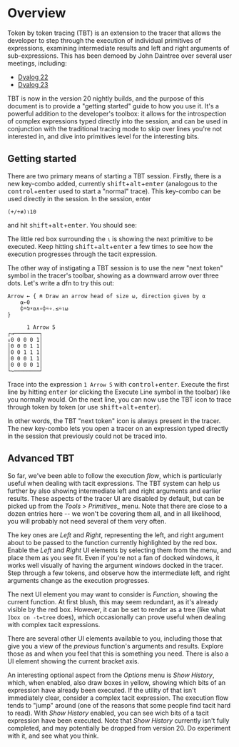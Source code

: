 # Overview

Token by token tracing (TBT) is an extension to the tracer that allows the developer to step through the execution of individual primitives of expressions, examining intermediate results and left and right arguments of sub-expressions. This has been demoed by John Daintree over several user meetings, including:

* [Dyalog 22](https://dyalog.tv/Dyalog22/?v=b2at0Sa8v3E)
* [Dyalog 23](https://dyalog.tv/Dyalog23/?v=CohsPaCIh4s)

TBT is now in the version 20 nightly builds, and the purpose of this document is to provide a "getting started" guide to how you use it. It's a powerful addition to the developer's toolbox: it allows for the introspection of complex expressions typed directly into the session, and can be used in conjunction with the traditional tracing mode to skip over lines you're not interested in, and dive into primitives level for the interesting bits. 

## Getting started

There are two primary means of starting a TBT session. Firstly, there is a new key-combo added, currently <kbd>shift</kbd>+<kbd>alt</kbd>+<kbd>enter</kbd> (analogous to the <kbd>control</kbd>+<kbd>enter</kbd> used to start a "normal" trace). This key-combo can be used directly in the session. In the session, enter

```apl
(+/÷≢)⍳10
```
and hit <kbd>shift</kbd>+<kbd>alt</kbd>+<kbd>enter</kbd>. You should see:

The little red box surrounding the `⍳` is showing the next primitive to be executed. Keep hitting <kbd>shift</kbd>+<kbd>alt</kbd>+<kbd>enter</kbd> a few times to see how the execution progresses through the tacit expression. 

The other way of instigating a TBT session is to use the new "next token" symbol in the tracer's toolbar, showing as a downward arrow over three dots. Let's write a dfn to try this out:

```apl
Arrow ← { ⍝ Draw an arrow head of size ⍵, direction given by ⍺
    ⍺←0
    ⌽⍤⍉⍣⍺∧∘⌽⍨∘.≤⍨⍳⍵
} 
```

```
      1 Arrow 5
┌→────────┐
↓0 0 0 0 1│
│0 0 0 1 1│
│0 0 1 1 1│
│0 0 0 1 1│
│0 0 0 0 1│
└~────────┘
```

Trace into the expression `1 Arrow 5` with <kbd>control</kbd>+<kbd>enter</kbd>. Execute the first line by hitting <kbd>enter</kbd> (or clicking the Execute Line symbol in the toolbar) like you normally would. On the next line, you can now use the TBT icon to trace through token by token (or use <kbd>
shift</kbd>+<kbd>alt</kbd>+<kbd>enter</kbd>). 

In other words, the TBT "next token" icon is always present in the tracer. The new key-combo lets you open a tracer on an expression typed directly in the session that previously could not be traced into. 

## Advanced TBT

So far, we've been able to follow the execution _flow_, which is particularly useful when dealing with tacit expressions. The TBT system can help us further by also showing intermediate left and right arguments and earlier results. These aspects of the tracer UI are disabled by default, but can be picked up from the _Tools > Primitives__ menu. Note that there are close to a dozen entries here -- we won't be covering them all, and in all likelihood, you will probably not need several of them very often.

The key ones are _Left_ and _Right_, representing the left, and right argument about to be passed to the function currently highlighted by the red box. Enable the _Left_ and _Right_ UI elements by selecting them from the menu, and place them as you see fit. Even if you're not a fan of docked windows, it works well visually of having the argument windows docked in the tracer. Step through a few tokens, and observe how the intermediate left, and right arguments change as the execution progresses. 

The next UI element you may want to consider is _Function_, showing the current function. At first blush, this may seem redundant, as it's already visible by the red box. However, it can be set to render as a tree (like what `]box on -t=tree` does), which occasionally can prove useful when dealing with complex tacit expressions.

There are several other UI elements available to you, including those that give you a view of the _previous_ function's arguments and results. Explore those as and when you feel that this is something you need. There is also a UI element showing the current bracket axis.

An interesting optional aspect from the _Options_ menu is _Show History_, which, when enabled, also draw boxes in yellow, showing which bits of an expression have already been executed. If the utility of that isn't immediately clear, consider a complex tacit expression. The execution flow tends to "jump" around (one of the reasons that some people find tacit hard to read). With _Show History_ enabled, you can see wich bits of a tacit expression have been executed. Note that _Show History_ currently isn't fully completed, and may potentially be dropped from version 20. Do experiment with it, and see what you think.



